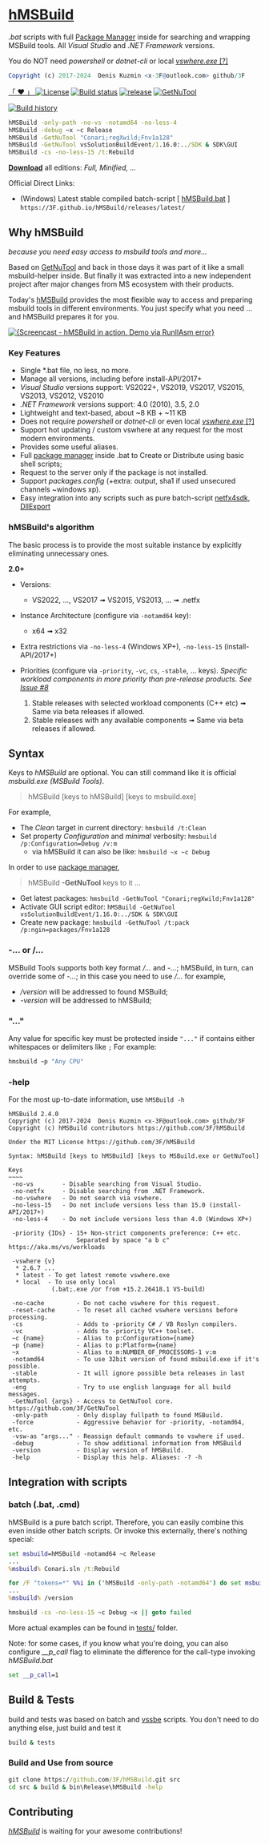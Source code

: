 # [hMSBuild](https://github.com/3F/hMSBuild)

*.bat* scripts with full [Package Manager](https://github.com/3F/GetNuTool) inside for searching and wrapping MSBuild tools. All *Visual Studio* and *.NET Framework* versions.

You do NOT need *powershell* or *dotnet-cli* or local [*vswhere.exe* [?]](https://github.com/Microsoft/vswhere/issues/41)

```r
Copyright (c) 2017-2024  Denis Kuzmin <x-3F@outlook.com> github/3F
```

[ 「 ❤ 」 ](https://3F.github.io/fund) [![License](https://img.shields.io/badge/License-MIT-74A5C2.svg)](https://github.com/3F/hMSBuild/blob/master/License.txt)
[![Build status](https://ci.appveyor.com/api/projects/status/8ac1021k385eyubm/branch/master?svg=true)](https://ci.appveyor.com/project/3Fs/hmsbuild-github/branch/master)
[![release](https://img.shields.io/github/release/3F/hMSBuild.svg)](https://github.com/3F/hMSBuild/releases/latest)
[![GetNuTool](https://img.shields.io/badge/GetNuTool-v1.9-93C10B.svg)](https://github.com/3F/GetNuTool)

[![Build history](https://buildstats.info/appveyor/chart/3Fs/hmsbuild-github?buildCount=15&includeBuildsFromPullRequest=true&showStats=true)](https://ci.appveyor.com/project/3Fs/hmsbuild-github/history)

```bat
hMSBuild -only-path -no-vs -notamd64 -no-less-4
hMSBuild -debug ~x ~c Release
hMSBuild -GetNuTool "Conari;regXwild;Fnv1a128"
hMSBuild -GetNuTool vsSolutionBuildEvent/1.16.0:../SDK & SDK\GUI
hMSBuild -cs -no-less-15 /t:Rebuild
```

**[Download](https://github.com/3F/hMSBuild/releases)** all editions: *Full, Minified, ...*

Official Direct Links:

* (Windows) Latest stable compiled batch-script [ [hMSBuild.bat](https://3F.github.io/hMSBuild/releases/latest/) ] `https://3F.github.io/hMSBuild/releases/latest/`


## Why hMSBuild

*because you need easy access to msbuild tools and more...* 

Based on [GetNuTool](https://github.com/3F/GetNuTool) and back in those days it was part of it like a small msbuild-helper inside.
  But finally it was extracted into a new independent project after major changes from MS ecosystem with their products.

Today's [hMSBuild](https://github.com/3F/hMSBuild) provides the most flexible way to access and preparing msbuild tools in different environments. You just specify what you need ... and hMSBuild prepares it for you.

[![{Screencast - hMSBuild in action. Demo via RunIlAsm error}](https://raw.githubusercontent.com/3F/hMSBuild/master/resources/screencast_hMSBuild_in_action.jpg)](https://www.youtube.com/watch?v=zUejJ4vUPGw&t=10)


### Key Features

* Single *.bat file, no less, no more.
* Manage all versions, including before install-API/2017+
* *Visual Studio* versions support: VS2022+, VS2019, VS2017, VS2015, VS2013, VS2012, VS2010
* *.NET Framework* versions support: 4.0 (2010), 3.5, 2.0
* Lightweight and text-based, about ~8 KB + ~11 KB
* Does not require *powershell* or *dotnet-cli* or even local [*vswhere.exe* [?]](https://github.com/Microsoft/vswhere/issues/41)
* Support hot updating / custom vswhere at any request for the most modern environments.
* Provides some useful aliases.
* Full [package manager](https://github.com/3F/GetNuTool) inside .bat to Create or Distribute using basic shell scripts;
* Request to the server only if the package is not installed.
* Support *packages.config* (+extra: output, sha1 if used unsecured channels ~windows xp).
* Easy integration into any scripts such as pure batch-script [netfx4sdk](https://github.com/3F/netfx4sdk), [DllExport](https://github.com/3F/DllExport/wiki/DllExport-Manager)


### hMSBuild's algorithm

The basic process is to provide the most suitable instance by explicitly eliminating unnecessary ones.

**2.0+**

* Versions: 
  * VS2022, ..., VS2017 ➟ VS2015, VS2013, ... ➟ .netfx
* Instance Architecture (configure via `-notamd64` key): 
  * x64 ➟ x32

* Extra restrictions via `-no-less-4` (Windows XP+), `-no-less-15` (install-API/2017+)
* Priorities (configure via `-priority`, `-vc`, `cs`, `-stable`, ... keys). *Specific workload components in more priority than pre-release products. See [Issue #8](https://github.com/3F/hMSBuild/issues/8)*

  1. Stable releases with selected workload components (C++ etc) ➟ Same via beta releases if allowed.
  1. Stable releases with any available components ➟ Same via beta releases if allowed.

## Syntax

Keys to *hMSBuild* are optional. You can still command like it is official *msbuild.exe* *(MSBuild Tools)*.

> hMSBuild [keys to hMSBuild] [keys to msbuild.exe]

For example, 

* The *Clean* target in current directory: `hmsbuild /t:Clean`
* Set property *Configuration* and *minimal* verbosity: `hmsbuild /p:Configuration=Debug /v:m`
  * via hMSBuild it can also be like: `hmsbuild ~x ~c Debug`

In order to use [package manager](https://github.com/3F/GetNuTool),

> hMSBuild **-GetNuTool** keys to it ...

* Get latest packages: `hmsbuild -GetNuTool "Conari;regXwild;Fnv1a128"`
* Activate GUI script editor: `hMSBuild -GetNuTool vsSolutionBuildEvent/1.16.0:../SDK & SDK\GUI`
* Create new package: `hmsbuild -GetNuTool /t:pack /p:ngin=packages/Fnv1a128`

### -... or /...

MSBuild Tools supports both key format */...* and *-...*; hMSBuild, in turn, can override some of *-...*; in this case you need to use */...* for example,

* */version* will be addressed to found MSBuild;
* *-version* will be addressed to hMSBuild;

### "..."

Any value for specific key must be protected inside `"..."` if contains either whitespaces or delimiters like `;` For example:

```bat
hmsbuild ~p "Any CPU"
```

### -help

For the most up-to-date information, use `hMSBuild -h`

```
hMSBuild 2.4.0
Copyright (c) 2017-2024  Denis Kuzmin <x-3F@outlook.com> github/3F
Copyright (c) hMSBuild contributors https://github.com/3F/hMSBuild

Under the MIT License https://github.com/3F/hMSBuild

Syntax: hMSBuild [keys to hMSBuild] [keys to MSBuild.exe or GetNuTool]

Keys
~~~~
 -no-vs        - Disable searching from Visual Studio.
 -no-netfx     - Disable searching from .NET Framework.
 -no-vswhere   - Do not search via vswhere.
 -no-less-15   - Do not include versions less than 15.0 (install-API/2017+)
 -no-less-4    - Do not include versions less than 4.0 (Windows XP+)

 -priority {IDs} - 15+ Non-strict components preference: C++ etc.
                   Separated by space "a b c" https://aka.ms/vs/workloads

 -vswhere {v}
  * 2.6.7 ...
  * latest - To get latest remote vswhere.exe
  * local  - To use only local
            (.bat;.exe /or from +15.2.26418.1 VS-build)

 -no-cache         - Do not cache vswhere for this request.
 -reset-cache      - To reset all cached vswhere versions before processing.
 -cs               - Adds to -priority C# / VB Roslyn compilers.
 -vc               - Adds to -priority VC++ toolset.
 ~c {name}         - Alias to p:Configuration={name}
 ~p {name}         - Alias to p:Platform={name}
 ~x                - Alias to m:NUMBER_OF_PROCESSORS-1 v:m
 -notamd64         - To use 32bit version of found msbuild.exe if it's possible.
 -stable           - It will ignore possible beta releases in last attempts.
 -eng              - Try to use english language for all build messages.
 -GetNuTool {args} - Access to GetNuTool core. https://github.com/3F/GetNuTool
 -only-path        - Only display fullpath to found MSBuild.
 -force            - Aggressive behavior for -priority, -notamd64, etc.
 -vsw-as "args..." - Reassign default commands to vswhere if used.
 -debug            - To show additional information from hMSBuild
 -version          - Display version of hMSBuild.
 -help             - Display this help. Aliases: -? -h
```

## Integration with scripts

### batch (.bat, .cmd)

hMSBuild is a pure batch script. Therefore, you can easily combine this even inside other batch scripts. Or invoke this externally, there's nothing special:

```bat
set msbuild=hMSBuild -notamd64 ~c Release
...
%msbuild% Conari.sln /t:Rebuild
```

```bat
for /F "tokens=*" %%i in ('hMSBuild -only-path -notamd64') do set msbuild="%%i"
...
%msbuild% /version
```

```bat
hmsbuild -cs -no-less-15 ~c Debug ~x || goto failed
```

More actual examples can be found in [tests/](tests/) folder.

Note: for some cases, if you know what you're doing, you can also configure *__p_call* flag to eliminate the difference for the call-type invoking *hMSBuild.bat*

```bat
set __p_call=1
```


## Build & Tests

build and tests was based on batch and [vssbe](https://github.com/3F/vsSolutionBuildEvent) scripts. You don't need to do anything else, just build and test it

```bat
build & tests
```

### Build and Use from source

```bat
git clone https://github.com/3F/hMSBuild.git src
cd src & build & bin\Release\hMSBuild -help
```

## Contributing

[*hMSBuild*](https://github.com/3F/hMSBuild) is waiting for your awesome contributions!